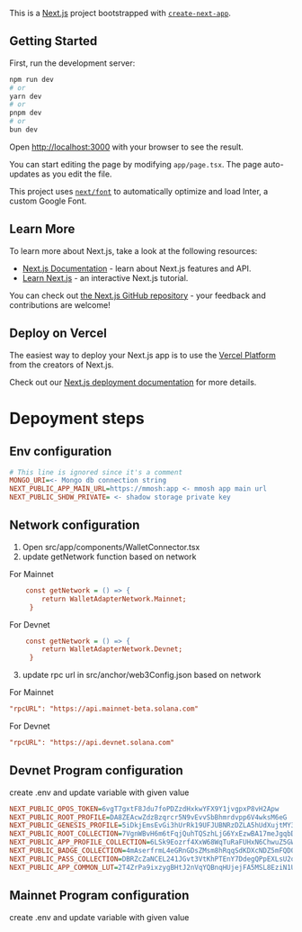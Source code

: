 This is a [Next.js](https://nextjs.org/) project bootstrapped with [`create-next-app`](https://github.com/vercel/next.js/tree/canary/packages/create-next-app).

## Getting Started

First, run the development server:

```bash
npm run dev
# or
yarn dev
# or
pnpm dev
# or
bun dev
```

Open [http://localhost:3000](http://localhost:3000) with your browser to see the result.

You can start editing the page by modifying `app/page.tsx`. The page auto-updates as you edit the file.

This project uses [`next/font`](https://nextjs.org/docs/basic-features/font-optimization) to automatically optimize and load Inter, a custom Google Font.

## Learn More

To learn more about Next.js, take a look at the following resources:

- [Next.js Documentation](https://nextjs.org/docs) - learn about Next.js features and API.
- [Learn Next.js](https://nextjs.org/learn) - an interactive Next.js tutorial.

You can check out [the Next.js GitHub repository](https://github.com/vercel/next.js/) - your feedback and contributions are welcome!

## Deploy on Vercel

The easiest way to deploy your Next.js app is to use the [Vercel Platform](https://vercel.com/new?utm_medium=default-template&filter=next.js&utm_source=create-next-app&utm_campaign=create-next-app-readme) from the creators of Next.js.

Check out our [Next.js deployment documentation](https://nextjs.org/docs/deployment) for more details.

# Depoyment steps

## Env configuration
```ini
# This line is ignored since it's a comment
MONGO_URI=<- Mongo db connection string
NEXT_PUBLIC_APP_MAIN_URL=https://mmosh:app <- mmosh app main url
NEXT_PUBLIC_SHDW_PRIVATE= <- shadow storage private key
```

## Network configuration

1. Open src/app/components/WalletConnector.tsx
2. update getNetwork function based on network

For Mainnet
```ini
    const getNetwork = () => {
        return WalletAdapterNetwork.Mainnet;
     }
```

For Devnet
```ini
    const getNetwork = () => {
        return WalletAdapterNetwork.Devnet;
     }
```

3. update rpc url in src/anchor/web3Config.json based on network

For Mainnet
```ini
"rpcURL": "https://api.mainnet-beta.solana.com"
```

For Devnet
```ini
"rpcURL": "https://api.devnet.solana.com"
```


## Devnet Program configuration

create .env  and update variable with given value
```ini
NEXT_PUBLIC_OPOS_TOKEN=6vgT7gxtF8Jdu7foPDZzdHxkwYFX9Y1jvgpxP8vH2Apw
NEXT_PUBLIC_ROOT_PROFILE=DA8ZEAcwZdzBzqrcr5N9vEvvSbBhmrdvpp6V4wksM6eG
NEXT_PUBLIC_GENESIS_PROFILE=5iDkjEmsEvGi3hUrRk19UFJUBNRzDZLA5hUdXujtMY3A
NEXT_PUBLIC_ROOT_COLLECTION=7VgnWBvH6m6tFqjQuhTQSzhLjG6YxEzwBA17meJgqbD1
NEXT_PUBLIC_APP_PROFILE_COLLECTION=6LSk9Eozrf4XxW68WqTuRaFUHxN6ChwuZ5GWgLcuQSCm
NEXT_PUBLIC_BADGE_COLLECTION=4mAserfrmL4eGRnGDsZMsm8hRqqSdKDXcNDZ5mFQDQZJ
NEXT_PUBLIC_PASS_COLLECTION=DBRZcZaNCEL241JGvt3VtKhPTEnY7DdegQPpEXLsU2qn
NEXT_PUBLIC_APP_COMMON_LUT=2T4ZrPa9ixzygBHtJ2nVqYQBnqHUjejFA5MSL8EziN1U

```


## Mainnet Program configuration

create .env  and update variable with given value
```ini
```
